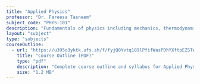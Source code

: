```yaml
---
title: "Applied Physics"
professor: "Dr. Fareesa Tasneem"
subject_code: "PHYS-101"
description: "Fundamentals of physics including mechanics, thermodynamics, and electromagnetism"
layout: "subject"
type: "subjects"
courseOutline:
  - url: "https://u395o3yktk.ufs.sh/f/fyjQ0Yvtq189lPfifWasPDhYXftpEZSTA23lBNoGQdjwKHxV"
    title: "Course Outline (PDF)"
    type: "pdf"
    description: "Complete course outline and syllabus for Applied Physics PHYS-101"
    size: "1.2 MB"
---
```

